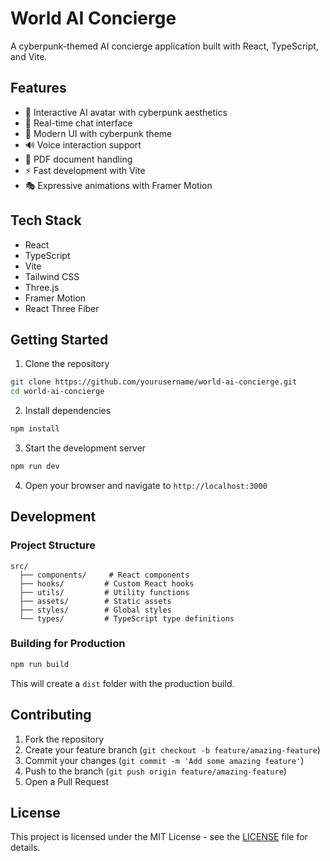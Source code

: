 # World AI Concierge

A cyberpunk-themed AI concierge application built with React, TypeScript, and Vite.

## Features

- 🤖 Interactive AI avatar with cyberpunk aesthetics
- 💬 Real-time chat interface
- 🎨 Modern UI with cyberpunk theme
- 🔊 Voice interaction support
- 📄 PDF document handling
- ⚡ Fast development with Vite
- 🎭 Expressive animations with Framer Motion

## Tech Stack

- React
- TypeScript
- Vite
- Tailwind CSS
- Three.js
- Framer Motion
- React Three Fiber

## Getting Started

1. Clone the repository
```bash
git clone https://github.com/yourusername/world-ai-concierge.git
cd world-ai-concierge
```

2. Install dependencies
```bash
npm install
```

3. Start the development server
```bash
npm run dev
```

4. Open your browser and navigate to `http://localhost:3000`

## Development

### Project Structure

```
src/
  ├── components/     # React components
  ├── hooks/         # Custom React hooks
  ├── utils/         # Utility functions
  ├── assets/        # Static assets
  ├── styles/        # Global styles
  └── types/         # TypeScript type definitions
```

### Building for Production

```bash
npm run build
```

This will create a `dist` folder with the production build.

## Contributing

1. Fork the repository
2. Create your feature branch (`git checkout -b feature/amazing-feature`)
3. Commit your changes (`git commit -m 'Add some amazing feature'`)
4. Push to the branch (`git push origin feature/amazing-feature`)
5. Open a Pull Request

## License

This project is licensed under the MIT License - see the [LICENSE](LICENSE) file for details.
